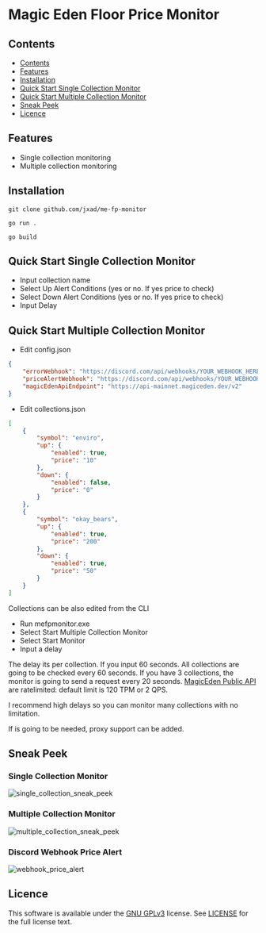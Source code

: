 # Magic Eden Floor Price Monitor
## Contents
- [Contents](#contents)
- [Features](#features)
- [Installation](#installation)
- [Quick Start Single Collection Monitor](#quick-start-single-collection-monitor)
- [Quick Start Multiple Collection Monitor](#quick-start-multiple-collection-monitor) 
- [Sneak Peek](#sneak-peek)
- [Licence](#licence)

## Features
- Single collection monitoring
- Multiple collection monitoring

## Installation
```
git clone github.com/jxad/me-fp-monitor
```

```
go run .
```

```
go build
```

## Quick Start Single Collection Monitor
- Input collection name
- Select Up Alert Conditions (yes or no. If yes price to check)
- Select Down Alert Conditions (yes or no. If yes price to check) 
- Input Delay

## Quick Start Multiple Collection Monitor
- Edit config.json
```json
{
    "errorWebhook": "https://discord.com/api/webhooks/YOUR_WEBHOOK_HERE",
    "priceAlertWebhook": "https://discord.com/api/webhooks/YOUR_WEBHOOK_HERE",
    "magicEdenApiEndpoint": "https://api-mainnet.magiceden.dev/v2"
}
```
- Edit collections.json
```json
[
	{
		"symbol": "enviro",
		"up": {
			"enabled": true,
			"price": "10"
		},
		"down": {
			"enabled": false,
			"price": "0"
		}
	},
	{
		"symbol": "okay_bears",
		"up": {
			"enabled": true,
			"price": "200"
		},
		"down": {
			"enabled": true,
			"price": "50"
		}
	}
]
```
Collections can be also edited from the CLI

- Run mefpmonitor.exe
- Select Start Multiple Collection Monitor
- Select Start Monitor
- Input a delay
 
The delay its per collection. If you input 60 seconds. All collections are going to be checked every 60 seconds.
If you have 3 collections, the monitor is going to send a request every 20 seconds. [MagicEden Public API](https://api.magiceden.dev/) are ratelimited: default limit is 120 TPM or 2 QPS.

I recommend high delays so you can monitor many collections with no limitation.

If is going to be needed, proxy support can be added.

## Sneak Peek
### Single Collection Monitor
![single_collection_sneak_peek](https://user-images.githubusercontent.com/35408842/171857198-f302da22-fa29-4940-8fd3-f4091c5e1a39.gif)

### Multiple Collection Monitor
![multiple_collection_sneak_peek](https://user-images.githubusercontent.com/35408842/171858257-45d6b6b1-79dc-42d4-8da9-6e2f8392c4f8.gif)

### Discord Webhook Price Alert
![webhook_price_alert](https://user-images.githubusercontent.com/35408842/171857301-4a9a5a82-e7ee-4250-9a6e-2012e0c0ba6e.PNG)

## Licence
This software is available under the [GNU GPLv3](https://www.gnu.org/licenses/gpl-3.0.html) license. See [LICENSE](https://github.com/jxad/me-fp-monitor/blob/master/LICENSE) for the full license text.
